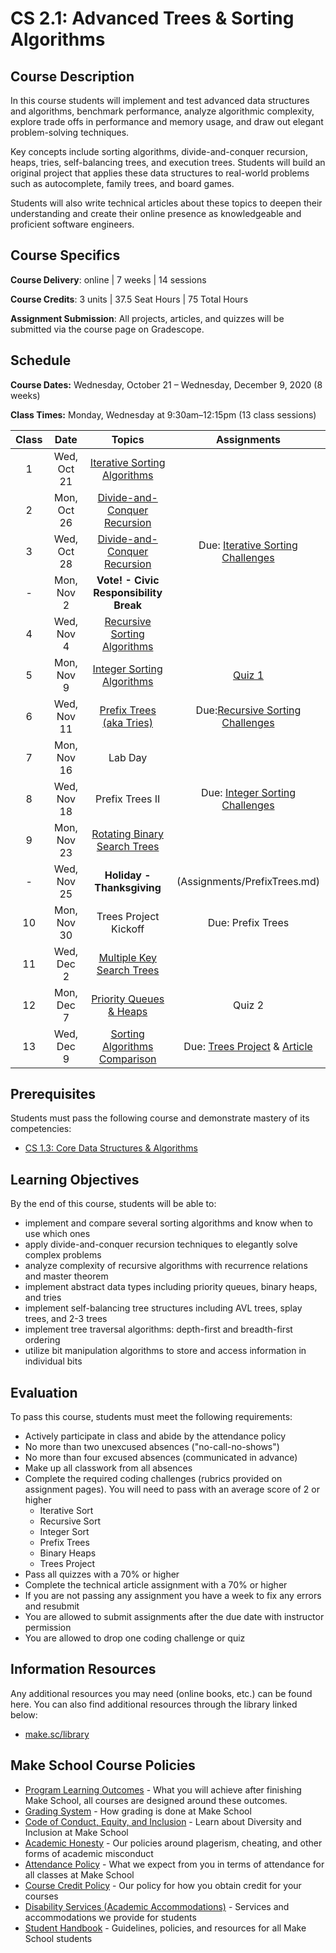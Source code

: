 # CS 2.1: Advanced Trees & Sorting Algorithms

## Course Description

In this course students will implement and test advanced data structures and algorithms, benchmark performance, analyze algorithmic complexity, explore trade offs in performance and memory usage, and draw out elegant problem-solving techniques.

Key concepts include sorting algorithms, divide-and-conquer recursion, heaps, tries, self-balancing trees, and execution trees. Students will build an original project that applies these data structures to real-world problems such as autocomplete, family trees, and board games.

Students will also write technical articles about these topics to deepen their understanding and create their online presence as knowledgeable and proficient software engineers.



## Course Specifics

**Course Delivery**: online | 7 weeks | 14 sessions

**Course Credits**: 3 units | 37.5 Seat Hours | 75 Total Hours

**Assignment Submission**: All projects, articles, and quizzes will be submitted via the course page on Gradescope.

## Schedule


**Course Dates:** Wednesday, October 21 – Wednesday, December 9, 2020 (8 weeks)

**Class Times:** Monday, Wednesday at 9:30am–12:15pm (13 class sessions)

| Class |          Date          |                 Topics                  | Assignments |
|:-----:|:----------------------:|:---------------------------------------:|:---:|
|  1 |  Wed, Oct 21               | [Iterative Sorting Algorithms]|
|  2 |  Mon, Oct 26               | [Divide-and-Conquer Recursion] |
|  3 |  Wed, Oct 28               | [Divide-and-Conquer Recursion] | Due: [Iterative Sorting Challenges](Assignments/IterativeSort.md)
|  - |  Mon, Nov 2              | **Vote! - Civic Responsibility Break** |
|  4 |  Wed, Nov 4               | [Recursive Sorting Algorithms] | 
|  5 |  Mon, Nov 9               | [Integer Sorting Algorithms] | [Quiz 1]
|  6 |  Wed, Nov 11               | [Prefix Trees (aka Tries)]  | Due:[Recursive Sorting Challenges](Assignments/RecursiveSort.md)
|  7 |  Mon, Nov 16              | Lab Day |  
|  8 |  Wed, Nov 18              | Prefix Trees II   | Due: [Integer Sorting Challenges](Assignments/IntegerSort.md)
|  9 |  Mon, Nov 23              | [Rotating Binary Search Trees] | 
|  - |  Wed, Nov 25               | **Holiday - Thanksgiving** | (Assignments/PrefixTrees.md)
| 10 |  Mon, Nov 30              | Trees Project Kickoff  | Due: Prefix Trees
| 11 |  Wed, Dec 2              |  [Multiple Key Search Trees]  | 
| 12 |  Mon, Dec 7              | [Priority Queues & Heaps]  |  Quiz 2
| 13 |  Wed, Dec 9                | [Sorting Algorithms Comparison]  | Due: [Trees Project](Assignments/TreesProject) & [Article](Assignments/TechArticle.md) 

[Iterative Sorting Algorithms]: Lessons/SortingIterative.md
[Divide-and-Conquer Recursion]: Lessons/SortingDivideConquer.md
[Recursive Sorting Algorithms]: Lessons/SortingRecursive.md
[Integer Sorting Algorithms]: Lessons/SortingInteger.md
[Sorting Algorithms Comparison]: Lessons/SortingComparison.md
[Prefix Trees (aka Tries)]: Lessons/PrefixTreesTries.md
[Rotating Binary Search Trees]: Lessons/RotatingTrees.md
[Multiple Key Search Trees]: Lessons/MultipleKeyTrees.md
[Priority Queues & Heaps]: Lessons/Heaps.md

[Due]: #Deliverable-Schedule
[Quiz]: https://make.sc/cs21-quiz-study-guides
[Quiz 1]: Lessons/Quiz1.md


[1]: Lessons/SortingIterative.md#Challenges
[2]: Lessons/SortingDivideConquer.md#Challenges
[3]: Lessons/SortingRecursive.md#Challenges
[4]: Lessons/SortingInteger.md#Challenges
[Prefix Tree Challenges]: Lessons/PrefixTreesTries.md#Challenges
[Binary Heap Challenges]: Lessons/Heaps.md#Challenges
[Trees Project]: https://make.sc/cs21-trees-project


## Prerequisites

Students must pass the following course and demonstrate mastery of its competencies:
-   [CS 1.3: Core Data Structures & Algorithms](https://make.sc/cs13-repo)


## Learning Objectives

By the end of this course, students will be able to:
-   implement and compare several sorting algorithms and know when to use which ones
-   apply divide-and-conquer recursion techniques to elegantly solve complex problems
-   analyze complexity of recursive algorithms with recurrence relations and master theorem
-   implement abstract data types including priority queues, binary heaps, and tries
-   implement self-balancing tree structures including AVL trees, splay trees, and 2-3 trees
-   implement tree traversal algorithms: depth-first and breadth-first ordering
-   utilize bit manipulation algorithms to store and access information in individual bits


## Evaluation

To pass this course, students must meet the following requirements:
-   Actively participate in class and abide by the attendance policy
-   No more than two unexcused absences ("no-call-no-shows")
-   No more than four excused absences (communicated in advance)
-   Make up all classwork from all absences
-   Complete the required coding challenges (rubrics provided on assignment pages). You will need to pass with an average score of 2 or higher
    - Iterative Sort
    - Recursive Sort
    - Integer Sort
    - Prefix Trees
    - Binary Heaps
    - Trees Project
-   Pass all quizzes with a 70% or higher
-   Complete the technical article assignment with a 70% or higher
-   If you are not passing any assignment you have a week to fix any errors and resubmit
- You are allowed to submit assignments after the due date with instructor permission 
- You are allowed to drop one coding challenge or quiz

##  Information Resources

Any additional resources you may need (online books, etc.) can be found here. You can also find additional resources through the library linked below:

- [make.sc/library](http://make.sc/library)

## Make School Course Policies

- [Program Learning Outcomes](https://make.sc/program-learning-outcomes) - What you will achieve after finishing Make School, all courses are designed around these outcomes.
- [Grading System](https://make.sc/grading-system) - How grading is done at Make School
- [Code of Conduct, Equity, and Inclusion](https://make.sc/code-of-conduct) - Learn about Diversity and Inclusion at Make School
- [Academic Honesty](https://make.sc/academic-honesty-policy) - Our policies around plagerism, cheating, and other forms of academic misconduct
- [Attendance Policy](https://make.sc/attendance-policy) - What we expect from you in terms of attendance for all classes at Make School
- [Course Credit Policy](https://make.sc/course-credit-policy) - Our policy for how you obtain credit for your courses
- [Disability Services (Academic Accommodations)](https://make.sc/disability-services) - Services and accommodations we provide for students
- [Student Handbook](https://make.sc/student-handbook) - Guidelines, policies, and resources for all Make School students